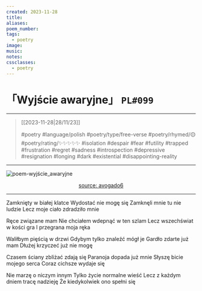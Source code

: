 ```yaml
---
created: 2023-11-28
title:
aliases:
poem_number:
tags:
  - poetry
image:
music:
notes:
cssclasses:
  - poetry
---
```

# 「Wyjście awaryjne」 `PL#099`

---

> [[2023-11-28|28/11/23]]
> 
> #poetry 
> #language/polish
> #poetry/type/free-verse 
> #poetry/rhymed/🟡 
> #poetry/rating/✨✨✨✨✨ 
> #isolation #despair #fear #futility #trapped #frustration #regret #sadness #introspection #depressive #resignation #longing #dark #existential #disappointing-reality 

---

![poem-wyjście_awaryjne](../!art/poem-wyjście_awaryjne.jpg)


<center class="img_caption"><a href="https://www.avogado6.com/diary2021?lightbox=dataItem-kz8enu55" class="source-link">source: avogado6</a></center>

---

Zamknięty w białej klatce
Wydostać nie mogę się
Zamknęli mnie tu nie ludzie
Lecz moje ciało zdradziło mnie

Ręce związane mam
Nie chciałem wdepnąć w ten szlam
Lecz wszechświat w kości gra
I przegrana moja ręka

Waliłbym pięścią w drzwi
Gdybym tylko znaleźć mógł je
Gardło zdarte już mam
Dłużej krzyczeć już nie mogę

Czasem ściany zbliżać zdają się
Paranoja dopada już mnie
Słyszę bicie mojego serca
Coraz cichsze wydaje się

Nie marzę o niczym innym
Tylko życie normalne wieść
Lecz z każdym dniem tracę nadzieję
Że kiedykolwiek ono spełni się